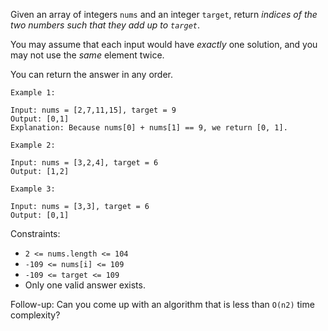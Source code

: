Given an array of integers `nums` and an integer `target`, return _indices of the two numbers such that they add up to `target`_.

You may assume that each input would have _exactly_ one solution, and you may not use the _same_ element twice.

You can return the answer in any order.

```
Example 1:

Input: nums = [2,7,11,15], target = 9
Output: [0,1]
Explanation: Because nums[0] + nums[1] == 9, we return [0, 1].
```

```
Example 2:

Input: nums = [3,2,4], target = 6
Output: [1,2]
```

```
Example 3:

Input: nums = [3,3], target = 6
Output: [0,1]
```

Constraints:

- `2 <= nums.length <= 104`
- `-109 <= nums[i] <= 109`
- `-109 <= target <= 109`
- Only one valid answer exists.

Follow-up: Can you come up with an algorithm that is less than `O(n2)` time complexity?
